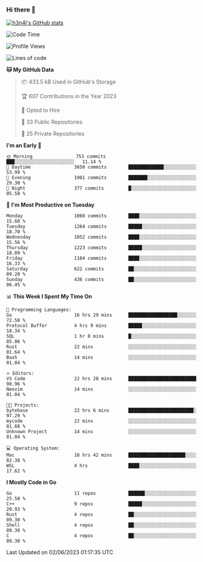 ### Hi there 👋

[![h3n4l's GitHub stats](https://github-readme-stats.vercel.app/api?username=h3n4l&count_private=true&show_icons=true&theme=radical)](https://github.com/h3n4l/github-readme-stats)

<!--START_SECTION:waka-->
![Code Time](http://img.shields.io/badge/Code%20Time-1%2C262%20hrs%2059%20mins-blue)

![Profile Views](http://img.shields.io/badge/Profile%20Views-1-blue)

![Lines of code](https://img.shields.io/badge/From%20Hello%20World%20I%27ve%20Written-3.1%20million%20lines%20of%20code-blue)

**🐱 My GitHub Data** 

> 📦 433.5 kB Used in GitHub's Storage 
 > 
> 🏆 607 Contributions in the Year 2023
 > 
> 💼 Opted to Hire
 > 
> 📜 33 Public Repositories 
 > 
> 🔑 25 Private Repositories 
 > 
**I'm an Early 🐤** 

```text
🌞 Morning                753 commits         ███░░░░░░░░░░░░░░░░░░░░░░   11.14 % 
🌆 Daytime                3650 commits        █████████████░░░░░░░░░░░░   53.99 % 
🌃 Evening                1981 commits        ███████░░░░░░░░░░░░░░░░░░   29.30 % 
🌙 Night                  377 commits         █░░░░░░░░░░░░░░░░░░░░░░░░   05.58 % 
```
📅 **I'm Most Productive on Tuesday** 

```text
Monday                   1060 commits        ████░░░░░░░░░░░░░░░░░░░░░   15.68 % 
Tuesday                  1264 commits        █████░░░░░░░░░░░░░░░░░░░░   18.70 % 
Wednesday                1052 commits        ████░░░░░░░░░░░░░░░░░░░░░   15.56 % 
Thursday                 1223 commits        █████░░░░░░░░░░░░░░░░░░░░   18.09 % 
Friday                   1104 commits        ████░░░░░░░░░░░░░░░░░░░░░   16.33 % 
Saturday                 622 commits         ██░░░░░░░░░░░░░░░░░░░░░░░   09.20 % 
Sunday                   436 commits         ██░░░░░░░░░░░░░░░░░░░░░░░   06.45 % 
```


📊 **This Week I Spent My Time On** 

```text
💬 Programming Languages: 
Go                       16 hrs 29 mins      ██████████████████░░░░░░░   72.58 % 
Protocol Buffer          4 hrs 9 mins        █████░░░░░░░░░░░░░░░░░░░░   18.34 % 
SQL                      1 hr 8 mins         █░░░░░░░░░░░░░░░░░░░░░░░░   05.06 % 
Rust                     22 mins             ░░░░░░░░░░░░░░░░░░░░░░░░░   01.64 % 
Bash                     14 mins             ░░░░░░░░░░░░░░░░░░░░░░░░░   01.04 % 

🔥 Editors: 
VS Code                  22 hrs 28 mins      █████████████████████████   98.96 % 
Neovim                   14 mins             ░░░░░░░░░░░░░░░░░░░░░░░░░   01.04 % 

🐱‍💻 Projects: 
bytebase                 22 hrs 6 mins       ████████████████████████░   97.29 % 
mycode                   22 mins             ░░░░░░░░░░░░░░░░░░░░░░░░░   01.68 % 
Unknown Project          14 mins             ░░░░░░░░░░░░░░░░░░░░░░░░░   01.04 % 

💻 Operating System: 
Mac                      18 hrs 42 mins      █████████████████████░░░░   82.38 % 
WSL                      4 hrs               ████░░░░░░░░░░░░░░░░░░░░░   17.62 % 
```

**I Mostly Code in Go** 

```text
Go                       11 repos            ██████░░░░░░░░░░░░░░░░░░░   25.58 % 
C++                      9 repos             █████░░░░░░░░░░░░░░░░░░░░   20.93 % 
Rust                     4 repos             ██░░░░░░░░░░░░░░░░░░░░░░░   09.30 % 
Shell                    4 repos             ██░░░░░░░░░░░░░░░░░░░░░░░   09.30 % 
C                        4 repos             ██░░░░░░░░░░░░░░░░░░░░░░░   09.30 % 
```




 Last Updated on 02/06/2023 01:17:35 UTC
<!--END_SECTION:waka-->

